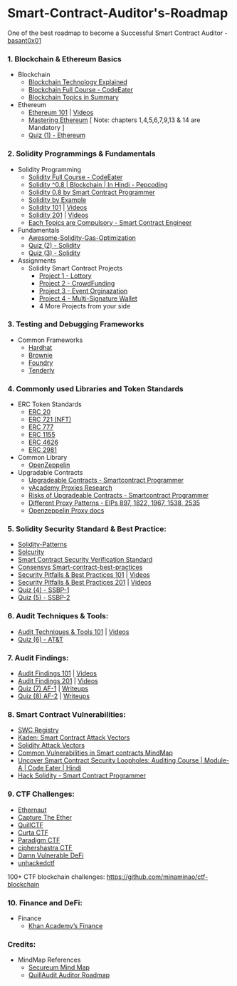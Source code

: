 # Smart-Contract-Auditor's-Roadmap
One of the best roadmap to become a Successful Smart Contract Auditor - [basant0x01](https://twitter.com/basant0x01)

### 1. Blockchain & Ethereum Basics
- Blockchain
  - [Blockchain Technology Explained](https://www.youtube.com/watch?v=qOVAbKKSH10&ab_channel=CodingTech)
  - [Blockchain Full Course - CodeEater](https://youtube.com/playlist?list=PLgPmWS2dQHW-BRQCQCNYgmHUfCN115pn0)
  - [Blockchain Topics in Summary](https://github.com/basant-karki/blockchain-learnings)
- Ethereum
  - [Ethereum 101](https://github.com/x676f64/secureum-mind_map/blob/master/1.%20Ethereum%20101.md) | [Videos](https://youtube.com/playlist?list=PLYORQHvGMg-XLwiVpDqWi_lwtDrzcZG9K)
  - [Mastering Ethereum](https://github.com/ethereumbook/ethereumbook) [ Note: chapters 1,4,5,6,7,9,13 & 14 are Mandatory ]
  - [Quiz (1) - Ethereum](https://github.com/x676f64/secureum-mind_map/blob/master/quizzes/1.%20Ethereum%20101.md)
  
### 2. Solidity Programmings & Fundamentals
- Solidity Programming
  - [Solidity Full Course - CodeEater](https://youtube.com/playlist?list=PLgPmWS2dQHW9u6IXZq5t5GMQTpW7JL33i)
  - [Solidity ^0.8 | Blockchain | In Hindi - Pepcoding](https://youtube.com/playlist?list=PL-Jc9J83PIiG6_thChXWzolj9BEG-Y0gh)
  - [Solidity 0.8 by Smart Contract Programmer](https://youtube.com/playlist?list=PLO5VPQH6OWdVQwpQfw9rZ67O6Pjfo6q-p)
  - [Solidity by Example](https://solidity-by-example.org/)
  - [Solidity 101](https://github.com/x676f64/secureum-mind_map/blob/master/2.%20Solidity%20101.md) | [Videos](https://youtube.com/playlist?list=PLYORQHvGMg-WS5r8UjaWnnAeCHTH3wRaF)
  - [Solidity 201](https://github.com/x676f64/secureum-mind_map/blob/master/3.%20Solidity%20201.md) | [Videos](https://youtube.com/playlist?list=PLYORQHvGMg-V9w6UZ_YOQYjG5NPqnRwdc)
  - [Each Topics are Compulsory - Smart Contract Engineer](https://www.smartcontract.engineer/challenges)
- Fundamentals
  - [Awesome-Solidity-Gas-Optimization](https://github.com/0xisk/awesome-solidity-gas-optimization)
  - [Quiz (2) - Solidity](https://github.com/x676f64/secureum-mind_map/blob/master/quizzes/2.%20Solidity%20101.md)
  - [Quiz (3) - Solidity](https://github.com/x676f64/secureum-mind_map/blob/master/quizzes/3.%20Solidity%20201.md)
- Assignments
  - Solidity Smart Contract Projects
    - [Project 1 - Lottory](https://youtu.be/aFI_XPll_mg)
    - [Project 2 - CrowdFunding](https://youtu.be/2SNr-PJmcZE)
    - [Project 3 - Event Orginazation](https://youtu.be/2rW4kYGRkhI)
    - [Project 4 - Multi-Signature Wallet](https://youtu.be/uoQhMFAZ6V0)
    - 4 More Projects from your side

### 3. Testing and Debugging Frameworks
- Common Frameworks
  - [Hardhat](https://hardhat.org/hardhat-runner/docs/other-guides/waffle-testing)
  - [Brownie](https://eth-brownie.readthedocs.io/en/stable/)
  - [Foundry](https://github.com/foundry-rs/foundry)
  - [Tenderly](https://tenderly.co/)

### 4. Commonly used Libraries and Token Standards
- ERC Token Standards
  - [ERC 20](https://ethereum.org/en/developers/docs/standards/tokens/erc-20/)
  - [ERC 721 (NFT)](https://ethereum.org/en/developers/docs/standards/tokens/erc-721/)
  - [ERC 777](https://ethereum.org/en/developers/docs/standards/tokens/erc-777/)
  - [ERC 1155](https://ethereum.org/en/developers/docs/standards/tokens/erc-1155/)
  - [ERC 4626](https://ethereum.org/en/developers/docs/standards/tokens/erc-4626/)
  - [ERC 2981](https://ethereum.org/en/developers/docs/standards/tokens/erc-2981/)
- Common Library
  - [OpenZeppelin](https://github.com/OpenZeppelin/openzeppelin-contracts)
- Upgradable Contracts
  - [Upgradeable Contracts - Smartcontract Programmer](https://youtu.be/JgSj7IiE4jA)
  - [yAcademy Proxies Research](https://proxies.yacademy.dev/)
  - [Risks of Upgradeable Contracts - Smartcontract Programmer](https://youtu.be/XmxfB5JOt1Q)
  - [Different Proxy Patterns - EIPs 897, 1822, 1967, 1538, 2535](https://ethereum-blockchain-developer.com/110-upgrade-smart-contracts/00-project/)
  - [Openzeppelin Proxy docs](https://docs.openzeppelin.com/contracts/4.x/api/proxy)

### 5. Solidity Security Standard & Best Practice:
  - [Solidity-Patterns](https://github.com/fravoll/solidity-patterns)
  - [Solcurity](https://github.com/transmissions11/solcurity)
  - [Smart Contract Security Verification Standard](https://github.com/securing/SCSVS)
  - [Consensys Smart-contract-best-practices](https://consensys.github.io/smart-contract-best-practices/)
  - [Security Pitfalls & Best Practices 101](https://github.com/x676f64/secureum-mind_map/blob/master/4.%20Pitfalls%20and%20Best%20Practices%20101.md) | [Videos](https://youtube.com/playlist?list=PLYORQHvGMg-XLdPc9Do8dWnjqtFcaDWEG)
  - [Security Pitfalls & Best Practices 201](https://github.com/x676f64/secureum-mind_map/blob/master/5.%20Pitfalls%20and%20Best%20Practices%20201.md) | [Videos](https://youtube.com/playlist?list=PLYORQHvGMg-Urml835vJRec_hbPJYIb33)
  - [Quiz (4) - SSBP-1](https://github.com/x676f64/secureum-mind_map/blob/master/quizzes/4.%20Pitfalls%20and%20Best%20Practices%20101.md)
  - [Quiz (5) - SSBP-2](https://github.com/x676f64/secureum-mind_map/blob/master/quizzes/5.%20Pitfalls%20and%20Best%20Practices%20201.md)

### 6. Audit Techniques & Tools:
  - [Audit Techniques & Tools 101](https://github.com/x676f64/secureum-mind_map/blob/master/6.%20Audit%20Techniques%20and%20Tools%20101.md) | [Videos](https://youtu.be/8IbkWnTLueU)
  - [Quiz (6) - AT&T](https://github.com/x676f64/secureum-mind_map/blob/master/quizzes/6.%20Audit%20Techniques%20and%20Tools%20101.md)

### 7. Audit Findings:
  - [Audit Findings 101](https://github.com/x676f64/secureum-mind_map/blob/master/7.%20Audit%20Findings%20101.md) | [Videos](https://youtu.be/b6zEWJwMcGc)
  - [Audit Findings 201](https://github.com/x676f64/secureum-mind_map/blob/master/8.%20Audit%20Findings%20201.md) | [Videos](https://youtu.be/b6zEWJwMcGc)
  - [Quiz (7) AF-1](https://github.com/x676f64/secureum-mind_map/blob/master/quizzes/7.%20Audit%20Fndings%20101.md) | [Writeups](https://ventral.digital/posts/2021/11/28/secureum-bootcamp-audit-findings-101-quiz)
  - [Quiz (8) AF-2](https://github.com/x676f64/secureum-mind_map/blob/master/quizzes/8.%20Audit%20Findings%20201.md) | [Writeups](https://ventral.digital/posts/2021/11/28/secureum-bootcamp-audit-findings-201-quiz)

### 8. Smart Contract Vulnerabilities:
  - [SWC Registry](https://swcregistry.io/)
  - [Kaden: Smart Contract Attack Vectors](https://github.com/kadenzipfel/smart-contract-vulnerabilities)
  - [Solidity Attack Vectors](https://github.com/Quillhash/Solidity-Attack-Vectors)
  - [Common Vulnerabilities in Smart contracts MindMap](https://github.com/Anugrahsr/Awesome-web3-Security/blob/main/image/Vulnerabilities_in_Smart_contracts.png)
  - [Uncover Smart Contract Security Loopholes: Auditing Course | Module-A | Code Eater | Hindi](https://youtu.be/SW00aohiwf4)
  - [Hack Solidity - Smart Contract Programmer](https://youtube.com/playlist?list=PLO5VPQH6OWdWsCgXJT9UuzgbC8SPvTRi5)

### 9. CTF Challenges:
  - [Ethernaut](https://ethernaut.openzeppelin.com/)
  - [Capture The Ether](https://capturetheether.com/)
  - [QuillCTF](https://www.quillaudits.com/academy/ctf)
  - [Curta CTF](https://www.curta.wtf)
  - [Paradigm CTF](https://ctf.paradigm.xyz/)
  - [ciphershastra CTF](https://ciphershastra.com/index.html)
  - [Damn Vulnerable DeFi](https://www.damnvulnerabledefi.xyz/)
  - [unhackedctf](https://github.com/unhackedctf)

100+ CTF blockchain challenges: https://github.com/minaminao/ctf-blockchain

### 10. Finance and DeFi:
  - Finance
    - [Khan Academy’s Finance](https://www.khanacademy.org/economics-finance-domain/core-finance/derivative-securities)

### Credits:
- MindMap References
  - [Secureum Mind Map](https://github.com/x676f64/secureum-mind_map)
  - [QuillAudit Auditor Roadmap](https://github.com/Quillhash/QuillAudit_Auditor_Roadmap)
